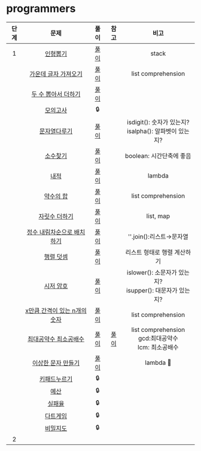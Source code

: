 # programmers

| 단계 |                             문제                             |                             풀이                             |                             참고                             |                             비고                             |
| :--: | :----------------------------------------------------------: | :----------------------------------------------------------: | :----------------------------------------------------------: | :----------------------------------------------------------: |
|  1   | [인형뽑기](https://programmers.co.kr/learn/courses/30/lessons/64061) |                  [풀이](solution/pb1.md)                   |                                                              |                            stack                             |
|      | [가운데 글자 가져오기](https://programmers.co.kr/learn/courses/30/lessons/12903) | [풀이](solution/pb2.md) |                                                              |                      list comprehension                      |
|      | [두 수 뽑아서 더하기](https://programmers.co.kr/learn/courses/30/lessons/68644) | [풀이](solution/pb3.md) |                                                              |                                                              |
|      | [모의고사](https://programmers.co.kr/learn/courses/30/lessons/42840) |                            :lock:                            |                                                              |                                                              |
|      | [문자열다루기](https://programmers.co.kr/learn/courses/30/lessons/12918) | [풀이](solution/pb5.md) |                                                              |  isdigit(): 숫자가 있는지?<br />isalpha(): 알파벳이 있는지?  |
|      | [소수찾기](https://programmers.co.kr/learn/courses/30/lessons/12921) | [풀이](solution/pb6.md) |                                                              |                   boolean: 시간단축에 좋음                   |
|      | [내적](https://programmers.co.kr/learn/courses/30/lessons/70128) | [풀이](solution/pb7.md) |                                                              |                            lambda                            |
|      | [약수의 합](https://programmers.co.kr/learn/courses/30/lessons/12928) | [풀이](solution/pb8.md) |                                                              |                      list comprehension                      |
|      | [자릿수 더하기](https://programmers.co.kr/learn/courses/30/lessons/12931) | [풀이](solution/pb9.md) |                                                              |                          list, map                           |
|      | [정수 내림차순으로 배치하기](https://programmers.co.kr/learn/courses/30/lessons/12933) | [풀이](solution/pb10.md) |                                                              |                   ''.join():리스트→문자열                    |
|      | [행렬 덧셈](https://programmers.co.kr/learn/courses/30/lessons/12950) | [풀이](solution/pb11.md) |                                                              |                 리스트 형태로 행렬 계산하기                  |
|      | [시저 암호](https://programmers.co.kr/learn/courses/30/lessons/12926) | [풀이](solution/pb12.md) |                                                              | islower(): 소문자가 있는지?<br />isupper(): 대문자가 있는지? |
|      | [x만큼 간격이 있는 n개의 숫자](https://programmers.co.kr/learn/courses/30/lessons/12954) | [풀이](solution/pb13.md) |                                                              |                      list comprehension                      |
|      | [최대공약수 최소공배수](https://programmers.co.kr/learn/courses/30/lessons/12940) | [풀이](solution/pb14-1.md) | [풀이](https://github.com/sdff0908/Coding-practice/blob/master/solution/pb14-2.md) |  list comprehension <br/>gcd:최대공약수<br/>lcm: 최소공배수  |
|      | [이상한 문자 만들기](https://programmers.co.kr/learn/courses/30/lessons/12930) | [풀이](solution/pb15.md) |                                                              |                       lambda :pushpin:                       |
|      | [키패드누르기](https://programmers.co.kr/learn/courses/30/lessons/67256) |                            :lock:                            |                                                              |                                                              |
|      | [예산](https://programmers.co.kr/learn/courses/30/lessons/12982) |                            :lock:                            |                                                              |                                                              |
|      | [실패율](https://programmers.co.kr/learn/courses/30/lessons/42889) |                            :lock:                            |                                                              |                                                              |
|      | [다트게임](https://programmers.co.kr/learn/courses/30/lessons/17682) |                            :lock:                            |                                                              |                                                              |
|      | [비밀지도](https://programmers.co.kr/learn/courses/30/lessons/17681) |                            :lock:                            |                                                              |                                                              |
|  2   |                                                              |                                                              |                                                              |                                                              |



